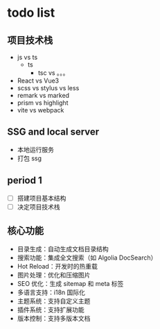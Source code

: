 # todo list

## 项目技术栈
- js vs ts
    - ts
        - tsc vs 。。。
- React vs Vue3
- scss vs stylus vs less
- remark vs marked
- prism vs highlight
- vite vs webpack

## SSG and local server
- 本地运行服务
- 打包 ssg

## period 1
- [ ] 搭建项目基本结构
- [ ] 决定项目技术栈

## 核心功能
- 目录生成：自动生成文档目录结构
- 搜索功能：集成全文搜索（如 Algolia DocSearch）
- Hot Reload：开发时的热重载
- 图片处理：优化和压缩图片
- SEO 优化：生成 sitemap 和 meta 标签
- 多语言支持：i18n 国际化
- 主题系统：支持自定义主题
- 插件系统：支持扩展功能
- 版本控制：支持多版本文档


